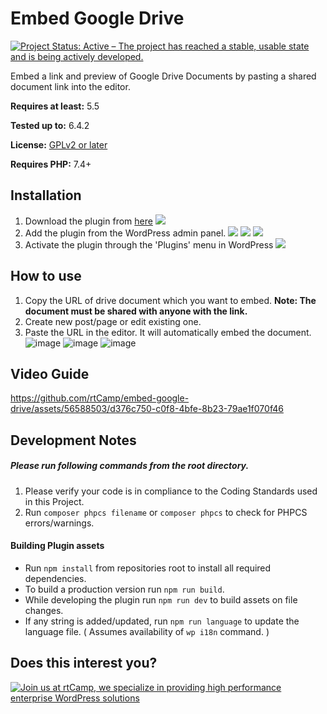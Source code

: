 Embed Google Drive
=========================

[![Project Status: Active – The project has reached a stable, usable state and is being actively developed.](https://www.repostatus.org/badges/latest/active.svg)](https://www.repostatus.org/#active)

Embed a link and preview of Google Drive Documents by pasting a shared document link into the editor.

**Requires at least:** 5.5

**Tested up to:** 6.4.2

**License:** [GPLv2 or later](http://www.gnu.org/licenses/gpl-2.0.html)

**Requires PHP:** 7.4+

## Installation

1. Download the plugin from [here](https://wordpress.org/plugins/embed-google-drive/)
   <img src="https://github-production-user-asset-6210df.s3.amazonaws.com/56588503/290548823-0a2faf19-c9c4-4ea9-bed0-52f28fd66e3a.png" />
2. Add the plugin from the WordPress admin panel.
   <img src="https://github-production-user-asset-6210df.s3.amazonaws.com/56588503/290547568-462f110a-7bf0-4b2d-84fb-5e1d92226bdb.png" />
   <img src="https://github-production-user-asset-6210df.s3.amazonaws.com/56588503/290549849-4742d951-b798-4d0d-b1ef-edfd5e13dbc5.png" />
   <img src="https://github-production-user-asset-6210df.s3.amazonaws.com/56588503/290550134-147a5435-5458-4abf-bf74-4c6990da2da3.png" />
3. Activate the plugin through the 'Plugins' menu in WordPress
   <img src="https://github-production-user-asset-6210df.s3.amazonaws.com/56588503/290550390-6ee9cac6-0b57-460d-bd53-68c4cf376f68.png" />

## How to use
1. Copy the URL of drive document which you want to embed. <b>Note: The document must be shared with anyone with the link.</b>
2. Create new post/page or edit existing one.
3. Paste the URL in the editor. It will automatically embed the document.
   ![image](https://github.com/rtCamp/embed-google-drive/assets/56588503/546fbdcd-36dd-4c40-9249-4a9bdca375be)
   ![image](https://github.com/rtCamp/embed-google-drive/assets/56588503/77b84546-c5f8-4d3b-a613-ae37ed9d29f8)
   ![image](https://github.com/rtCamp/embed-google-drive/assets/56588503/57c5e5bb-7df2-469d-9e22-29a3e1655dc6)

## Video Guide
https://github.com/rtCamp/embed-google-drive/assets/56588503/d376c750-c0f8-4bfe-8b23-79ae1f070f46

## Development Notes

##### Please run following commands from the root directory.

1. Please verify your code is in compliance to the Coding Standards used in this Project.
2. Run `composer phpcs filename` or `composer phpcs` to check for PHPCS errors/warnings.

#### Building Plugin assets

- Run ```npm install``` from repositories root to install all required dependencies.
- To build a production version run `npm run build`.
- While developing the plugin run `npm run dev` to build assets on file changes.
- If any string is added/updated, run `npm run language` to update the language file. ( Assumes availability of `wp i18n` command. )

## Does this interest you?

<a href="https://rtcamp.com/"><img src="https://rtcamp.com/wp-content/uploads/sites/2/2019/04/github-banner@2x.png" alt="Join us at rtCamp, we specialize in providing high performance enterprise WordPress solutions"></a>

